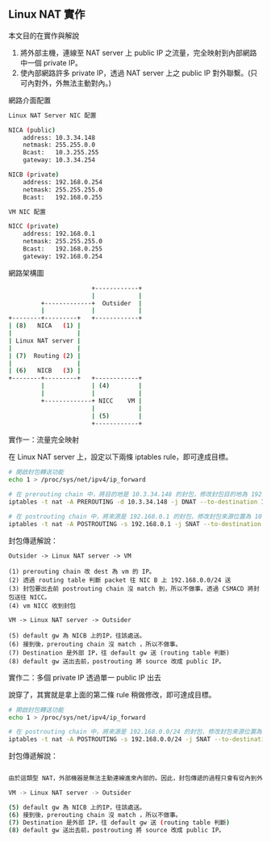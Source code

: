 Linux NAT 實作
---

本文目的在實作與解說

1. 將外部主機，連線至 NAT server 上 public IP 之流量，完全映射到內部網路中一個 private IP。
2. 使內部網路許多 private IP，透過 NAT server 上之 public IP 對外聯繫。(只可內對外，外無法主動對內。)

網路介面配置

```bash
Linux NAT Server NIC 配置

NICA (public)
	address: 10.3.34.148
	netmask: 255.255.0.0
	Bcast:   10.3.255.255
	gateway: 10.3.34.254

NICB (private)
	address: 192.168.0.254
	netmask: 255.255.255.0
	Bcast:   192.168.0.255

VM NIC 配置

NICC (private)
	address: 192.168.0.1
   	netmask: 255.255.255.0
   	Bcast:   192.168.0.255
  	gateway: 192.168.0.254
```
網路架構圖

```bash
                       +------------+
                       |            |
         +-------------+  Outsider  |
         |             |            |
+--------+---------+   +------------+
| (8)   NICA   (1) |
|                  |
| Linux NAT server |
|                  |
| (7)  Routing (2) |
|                  |
| (6)   NICB   (3) |
+--------+---------+   +------------+
         |             | (4)        |
         |             |            |
         +-------------+ NICC    VM |
                       |            |
                       | (5)        |
                       +------------+
```

實作一：流量完全映射

在 Linux NAT server 上，設定以下兩條 iptables rule，即可達成目標。

```bash
# 開啟封包轉送功能
echo 1 > /proc/sys/net/ipv4/ip_forward

# 在 prerouting chain 中，將目的地是 10.3.34.148 的封包，修改封包目的地為 192.168.0.1
iptables -t nat -A PREROUTING -d 10.3.34.148 -j DNAT --to-destination 192.168.0.1

# 在 postrouting chain 中，將來源是 192.168.0.1 的封包，修改封包來源位置為 10.3.34.148
iptables -t nat -A POSTROUTING -s 192.168.0.1 -j SNAT --to-destination 10.3.34.148
```

封包傳遞解說：

```
Outsider -> Linux NAT server -> VM

(1) prerouting chain 改 dest 為 vm 的 IP。
(2) 透過 routing table 判斷 packet 往 NIC B 上 192.168.0.0/24 送
(3) 封包要出去前 postrouting chain 沒 match 到，所以不做事。透過 CSMACD 將封包送往 NICC。
(4) vm NICC 收到封包

VM -> Linux NAT server -> Outsider

(5) default gw 為 NICB 上的IP，往該處送。
(6) 接到後，prerouting chain 沒 match ，所以不做事。
(7) Destination 是外部 IP，往 default gw 送 (routing table 判斷)
(8) default gw 送出去前，postrouting 將 source 改成 public IP。
```

實作二：多個 private IP 透過單一 public IP 出去

說穿了，其實就是拿上面的第二條 rule 稍做修改，即可達成目標。

```bash
# 開啟封包轉送功能
echo 1 > /proc/sys/net/ipv4/ip_forward

# 在 postrouting chain 中，將來源是 192.168.0.0/24 的封包，修改封包來源位置為 10.3.34.148
iptables -t nat -A POSTROUTING -s 192.168.0.0/24 -j SNAT --to-destination 10.3.34.148
```

封包傳遞解說：

```bash

由於這類型 NAT，外部機器是無法主動連線進來內部的。因此，封包傳遞的過程只會有從內到外。換句話說，就是上面的(5)~(8)的流程。

VM -> Linux NAT server -> Outsider

(5) default gw 為 NICB 上的IP，往該處送。
(6) 接到後，prerouting chain 沒 match ，所以不做事。
(7) Destination 是外部 IP，往 default gw 送 (routing table 判斷)
(8) default gw 送出去前，postrouting 將 source 改成 public IP。
```


